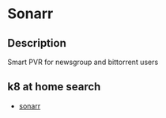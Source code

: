 # Sonarr

## Description

Smart PVR for newsgroup and bittorrent users

## k8 at home search

- [sonarr](https://nanne.dev/k8s-at-home-search/#/sonarr)
